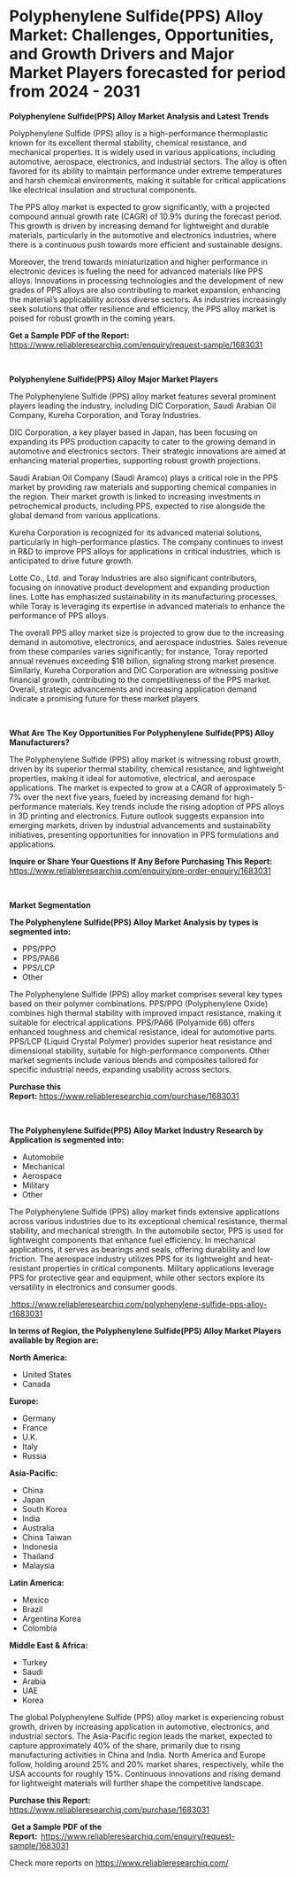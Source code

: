 <p><h1>Polyphenylene Sulfide(PPS) Alloy Market: Challenges, Opportunities, and Growth Drivers and Major Market Players forecasted for period from 2024 - 2031</h1></p><p><strong>Polyphenylene Sulfide(PPS) Alloy Market Analysis and Latest Trends</strong></p>
<p><p>Polyphenylene Sulfide (PPS) alloy is a high-performance thermoplastic known for its excellent thermal stability, chemical resistance, and mechanical properties. It is widely used in various applications, including automotive, aerospace, electronics, and industrial sectors. The alloy is often favored for its ability to maintain performance under extreme temperatures and harsh chemical environments, making it suitable for critical applications like electrical insulation and structural components.</p><p>The PPS alloy market is expected to grow significantly, with a projected compound annual growth rate (CAGR) of 10.9% during the forecast period. This growth is driven by increasing demand for lightweight and durable materials, particularly in the automotive and electronics industries, where there is a continuous push towards more efficient and sustainable designs. </p><p>Moreover, the trend towards miniaturization and higher performance in electronic devices is fueling the need for advanced materials like PPS alloys. Innovations in processing technologies and the development of new grades of PPS alloys are also contributing to market expansion, enhancing the material’s applicability across diverse sectors. As industries increasingly seek solutions that offer resilience and efficiency, the PPS alloy market is poised for robust growth in the coming years.</p></p>
<p><strong>Get a Sample PDF of the Report:&nbsp;</strong> <a href="https://www.reliableresearchiq.com/enquiry/request-sample/1683031?utm_campaign=104&utm_medium=2&utm_source=Github&utm_content=ia&utm_term=30122024&utm_id=polyphenylene-sulfidepps-alloy">https://www.reliableresearchiq.com/enquiry/request-sample/1683031</a></p>
<p>&nbsp;</p>
<p><strong>Polyphenylene Sulfide(PPS) Alloy Major Market Players</strong></p>
<p><p>The Polyphenylene Sulfide (PPS) alloy market features several prominent players leading the industry, including DIC Corporation, Saudi Arabian Oil Company, Kureha Corporation, and Toray Industries. </p><p>DIC Corporation, a key player based in Japan, has been focusing on expanding its PPS production capacity to cater to the growing demand in automotive and electronics sectors. Their strategic innovations are aimed at enhancing material properties, supporting robust growth projections.</p><p>Saudi Arabian Oil Company (Saudi Aramco) plays a critical role in the PPS market by providing raw materials and supporting chemical companies in the region. Their market growth is linked to increasing investments in petrochemical products, including PPS, expected to rise alongside the global demand from various applications.</p><p>Kureha Corporation is recognized for its advanced material solutions, particularly in high-performance plastics. The company continues to invest in R&D to improve PPS alloys for applications in critical industries, which is anticipated to drive future growth.</p><p>Lotte Co., Ltd. and Toray Industries are also significant contributors, focusing on innovative product development and expanding production lines. Lotte has emphasized sustainability in its manufacturing processes, while Toray is leveraging its expertise in advanced materials to enhance the performance of PPS alloys.</p><p>The overall PPS alloy market size is projected to grow due to the increasing demand in automotive, electronics, and aerospace industries. Sales revenue from these companies varies significantly; for instance, Toray reported annual revenues exceeding $18 billion, signaling strong market presence. Similarly, Kureha Corporation and DIC Corporation are witnessing positive financial growth, contributing to the competitiveness of the PPS market. Overall, strategic advancements and increasing application demand indicate a promising future for these market players.</p></p>
<p>&nbsp;</p>
<p><strong>What Are The Key Opportunities For Polyphenylene Sulfide(PPS) Alloy Manufacturers?</strong></p>
<p><p>The Polyphenylene Sulfide (PPS) alloy market is witnessing robust growth, driven by its superior thermal stability, chemical resistance, and lightweight properties, making it ideal for automotive, electrical, and aerospace applications. The market is expected to grow at a CAGR of approximately 5-7% over the next five years, fueled by increasing demand for high-performance materials. Key trends include the rising adoption of PPS alloys in 3D printing and electronics. Future outlook suggests expansion into emerging markets, driven by industrial advancements and sustainability initiatives, presenting opportunities for innovation in PPS formulations and applications.</p></p>
<p><strong>Inquire or Share Your Questions If Any Before Purchasing This Report:</strong> <a href="https://www.reliableresearchiq.com/enquiry/pre-order-enquiry/1683031?utm_campaign=104&utm_medium=2&utm_source=Github&utm_content=ia&utm_term=30122024&utm_id=polyphenylene-sulfidepps-alloy">https://www.reliableresearchiq.com/enquiry/pre-order-enquiry/1683031</a></p>
<p>&nbsp;</p>
<p><strong>Market Segmentation</strong></p>
<p><strong>The Polyphenylene Sulfide(PPS) Alloy Market Analysis by types is segmented into:</strong></p>
<p><ul><li>PPS/PPO</li><li>PPS/PA66</li><li>PPS/LCP</li><li>Other</li></ul></p>
<p><p>The Polyphenylene Sulfide (PPS) alloy market comprises several key types based on their polymer combinations. PPS/PPO (Polyphenylene Oxide) combines high thermal stability with improved impact resistance, making it suitable for electrical applications. PPS/PA66 (Polyamide 66) offers enhanced toughness and chemical resistance, ideal for automotive parts. PPS/LCP (Liquid Crystal Polymer) provides superior heat resistance and dimensional stability, suitable for high-performance components. Other market segments include various blends and composites tailored for specific industrial needs, expanding usability across sectors.</p></p>
<p><strong>Purchase this Report:&nbsp;</strong><a href="https://www.reliableresearchiq.com/purchase/1683031?utm_campaign=104&utm_medium=2&utm_source=Github&utm_content=ia&utm_term=30122024&utm_id=polyphenylene-sulfidepps-alloy">https://www.reliableresearchiq.com/purchase/1683031</a></p>
<p>&nbsp;</p>
<p><strong>The Polyphenylene Sulfide(PPS) Alloy Market Industry Research by Application is segmented into:</strong></p>
<p><ul><li>Automobile</li><li>Mechanical</li><li>Aerospace</li><li>Military</li><li>Other</li></ul></p>
<p><p>The Polyphenylene Sulfide (PPS) alloy market finds extensive applications across various industries due to its exceptional chemical resistance, thermal stability, and mechanical strength. In the automobile sector, PPS is used for lightweight components that enhance fuel efficiency. In mechanical applications, it serves as bearings and seals, offering durability and low friction. The aerospace industry utilizes PPS for its lightweight and heat-resistant properties in critical components. Military applications leverage PPS for protective gear and equipment, while other sectors explore its versatility in electronics and consumer goods.</p></p>
<p><a href="https://www.reliableresearchiq.com/polyphenylene-sulfide-pps-alloy-r1683031?utm_campaign=104&utm_medium=2&utm_source=Github&utm_content=ia&utm_term=30122024&utm_id=polyphenylene-sulfidepps-alloy">&nbsp;https://www.reliableresearchiq.com/polyphenylene-sulfide-pps-alloy-r1683031</a></p>
<p><strong>In terms of Region, the Polyphenylene Sulfide(PPS) Alloy Market Players available by Region are:</strong></p>
<p>
    <p> <strong> North America: </strong>
        <ul>
            <li>United States</li>
            <li>Canada</li>
        </ul>
        </p> 
    <p> <strong> Europe: </strong>
        <ul>
            <li>Germany</li>
            <li>France</li>
            <li>U.K.</li>
            <li>Italy</li>
            <li>Russia</li>
        </ul>
        </p> 
    <p> <strong> Asia-Pacific: </strong>
        <ul>
            <li>China</li>
            <li>Japan</li>
            <li>South Korea</li>
            <li>India</li>
            <li>Australia</li>
            <li>China Taiwan</li>
            <li>Indonesia</li>
            <li>Thailand</li>
            <li>Malaysia</li>
        </ul>
        </p> 
    <p> <strong> Latin America: </strong>
        <ul>
            <li>Mexico</li>
            <li>Brazil</li>
            <li>Argentina Korea</li>
            <li>Colombia</li>
        </ul>
        </p> 
    <p> <strong> Middle East & Africa: </strong>
        <ul>
            <li>Turkey</li>
            <li>Saudi</li>
            <li>Arabia</li>
            <li>UAE</li>
            <li>Korea</li>
        </ul>
    </p>
    </p>
<p><p>The global Polyphenylene Sulfide (PPS) alloy market is experiencing robust growth, driven by increasing application in automotive, electronics, and industrial sectors. The Asia-Pacific region leads the market, expected to capture approximately 40% of the share, primarily due to rising manufacturing activities in China and India. North America and Europe follow, holding around 25% and 20% market shares, respectively, while the USA accounts for roughly 15%. Continuous innovations and rising demand for lightweight materials will further shape the competitive landscape.</p></p>
<p><strong>Purchase this Report: </strong><a href="https://www.reliableresearchiq.com/purchase/1683031?utm_campaign=104&utm_medium=2&utm_source=Github&utm_content=ia&utm_term=30122024&utm_id=polyphenylene-sulfidepps-alloy">https://www.reliableresearchiq.com/purchase/1683031</a></p>
<p>&nbsp;<strong>Get a Sample PDF of the Report:&nbsp;&nbsp;</strong><a href="https://www.reliableresearchiq.com/enquiry/request-sample/1683031?utm_campaign=104&utm_medium=2&utm_source=Github&utm_content=ia&utm_term=30122024&utm_id=polyphenylene-sulfidepps-alloy">https://www.reliableresearchiq.com/enquiry/request-sample/1683031</a></p>
<p><strong></strong></p>
<p>Check more reports on <a href="https://www.reliableresearchiq.com/?utm_campaign=104&utm_medium=2&utm_source=Github&utm_content=ia&utm_term=30122024&utm_id=polyphenylene-sulfidepps-alloy">https://www.reliableresearchiq.com/</a></p>
